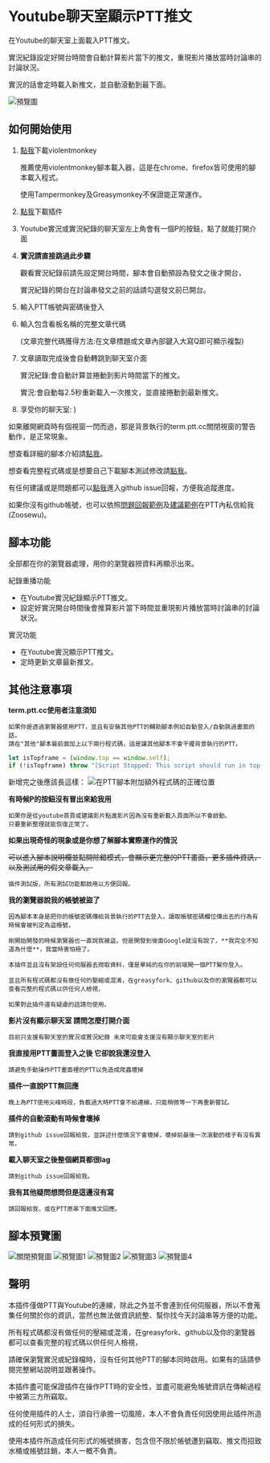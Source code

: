 # Youtube聊天室顯示PTT推文

在Youtube的聊天室上面載入PTT推文。

實況紀錄設定好開台時間會自動計算影片當下的推文，重現影片播放當時討論串的討論狀況。

實況的話會定時載入新推文，並自動滾動到最下面。

![](https://raw.githubusercontent.com/zoosewu/PTTChatOnYoutube/master/images/samplemain.gif "預覽圖")

## 如何開始使用

1. [點我](https://violentmonkey.github.io/get-it/)下載violentmonkey

   推薦使用violentmonkey腳本載入器，這是在chrome、firefox皆可使用的腳本載入程式。

   使用Tampermonkey及Greasymonkey不保證能正常運作。

2. [點我](https://greasyfork.org/zh-TW/scripts/418469-youtubechatonptt)下載插件

3. Youtube實況或實況紀錄的聊天室左上角會有一個P的按鈕，點了就能打開介面

4. **實況請直接跳過此步驟**

   觀看實況紀錄前請先設定開台時間，腳本會自動預設為發文之後才開台，

   實況紀錄的開台在討論串發文之前的話請勾選發文前已開台。

5. 輸入PTT帳號與密碼後登入

6. 輸入包含看板名稱的完整文章代碼

   (文章完整代碼獲得方法:在文章標題或文章內部鍵入大寫Q即可顯示複製)

7. 文章讀取完成後會自動轉跳到聊天室介面

   實況紀錄:會自動計算並捲動到影片時間當下的推文。

   實況:會自動每2.5秒重新載入一次推文，並直接捲動到最新推文。

8. 享受你的聊天室: )

如果離開網頁時有個視窗一閃而過，那是背景執行的term.ptt.cc關閉視窗的警告動作，是正常現象。

想查看詳細的腳本介紹請[點我](https://github.com/zoosewu/PTTChatOnYoutube/tree/master/homepage)。

想查看完整程式碼或是想要自己下載腳本測試修改請[點我](https://github.com/zoosewu/PTTChatOnYoutube/tree/master)。

有任何建議或是問題都可以[點我](https://github.com/zoosewu/PTTChatOnYoutube/issues)進入github issue回報，方便我追蹤進度。

如果你沒有github帳號，也可以依照[問題回報範例](https://github.com/zoosewu/PTTChatOnYoutube/blob/master/.github/ISSUE_TEMPLATE/bug-report.md)及[建議範例](https://github.com/zoosewu/PTTChatOnYoutube/blob/master/.github/ISSUE_TEMPLATE/feature-request.md)在PTT內私信給我(Zoosewu)。

## 腳本功能
全部都在你的瀏覽器處理，用你的瀏覽器撈資料再顯示出來。

紀錄重播功能
* 在Youtube實況紀錄顯示PTT推文。
* 設定好實況開台時間後會推算影片當下時間並重現影片播放當時討論串的討論狀況。

實況功能
* 在Youtube實況顯示PTT推文。
* 定時更新文章最新推文。

## 其他注意事項

**term.ptt.cc使用者注意須知**

    如果你是透過瀏覽器使用PTT，並且有安裝其他PTT的輔助腳本例如自動登入/自動跳過畫面的話，
    請在"其他"腳本最前面加上以下兩行程式碼，這是讓其他腳本不會干擾背景執行的PTT。
```js
let isTopframe = (window.top == window.self);
if (!isTopframe) throw "[Script Stopped: This script should run in top frame only.]";
```
新增完之後應該長這樣：
![在PTT腳本附加額外程式碼的正確位置](https://raw.githubusercontent.com/zoosewu/PTTChatOnYoutube/master/images/addscript.png "腳本間加程式碼示意圖")

**有時候P的按鈕沒有冒出來給我用**

    如果你是從youtube首頁或建議影片點進影片因為沒有重新載入頁面所以不會啟動。
    只要重新整理就能恢復正常了。

**如果出現奇怪的現象或是你想了解腳本實際運作的情況**

~~可以進入腳本說明欄並點開除錯模式，會顯示更完整的PTT畫面，更多插件資訊，以及測試用的假文章載入。~~

    插件測試版，所有測試功能都啟用以方便回報。

**我的瀏覽器說我的帳號被盜了**

    因為腳本本身是把你的帳號密碼傳給背景執行的PTT去登入，讀取帳號密碼欄位傳出去的行為有時候會被判定為盜帳號，

    剛開始開發的時候瀏覽器也一直說我被盜，但是開發到後面Google就沒有說了，**我完全不知道為什麼**，我當時害怕極了。

    本插件並且沒有架設任何伺服器去撈取資料，僅是單純的在你的前端開一個PTT幫你登入。

    並且所有程式碼都沒有做任何的壓縮或混淆，在greasyfork、github以及你的瀏覽器都可以查看完整的程式碼以供任何人檢視，

    如果對此插件還有疑慮的話請勿使用。

**影片沒有顯示聊天室 請問怎麼打開介面**

    目前只支援有聊天室的實況或實況紀錄 未來可能會支援沒有顯示聊天室的影片

**我直接用PTT畫面登入之後 它卻說我還沒登入**

    請避免手動操作PTT畫面裡的PTT以免造成爬蟲壞掉

**插件一直說PTT無回應**

    晚上為PTT使用尖峰時段，負載過大時PTT會不給連線，只能稍微等一下再重新嘗試。

**插件的自動滾動有時候會壞掉**

    請到github issue回報給我，並詳述什麼情況下會壞掉，壞掉前最後一次滾動的樣子有沒有異常。

**載入聊天室之後整個網頁都很lag**

    請到github issue回報給我。

**我有其他疑問想問但是這邊沒有寫**

    請回報給我，或在PTT原串下面推文回應。

## 腳本預覽圖

![](https://raw.githubusercontent.com/zoosewu/PTTChatOnYoutube/master/images/sample1.png "關閉預覽圖")
![](https://raw.githubusercontent.com/zoosewu/PTTChatOnYoutube/master/images/sample2.png "預覽圖1")
![](https://raw.githubusercontent.com/zoosewu/PTTChatOnYoutube/master/images/sample3.png "預覽圖2")
![](https://raw.githubusercontent.com/zoosewu/PTTChatOnYoutube/master/images/sample4.png "預覽圖3")
![](https://raw.githubusercontent.com/zoosewu/PTTChatOnYoutube/master/images/sample5.png "預覽圖4")

## 聲明

本插件僅做PTT與Youtube的連線，除此之外並不會連到任何伺服器，所以不會蒐集任何關於你的資訊，當然也無法做資訊統整、幫你找今天討論串等方便的功能。

所有程式碼都沒有做任何的壓縮或混淆，在greasyfork、github以及你的瀏覽器都可以查看完整的程式碼以供任何人檢視，

請確保瀏覽實況或紀錄檔時，沒有任何其他PTT的腳本同時啟用。如果有的話請參閱完整網站說明並跟著操作。

本插件盡可能保證插件在操作PTT時的安全性，並盡可能避免帳號資訊在傳輸過程中被第三方所竊取。

任何使用插件的人士，須自行承擔一切風險，本人不會負責任何因使用此插件所造成的任何形式的損失。

使用本插件所造成任何形式的帳號損害，包含但不限於帳號遭到竊取、推文而招致水桶或帳號註銷，本人一概不負責。